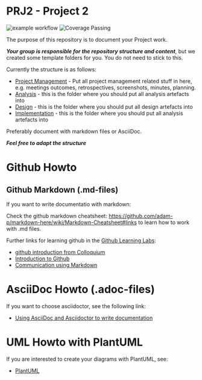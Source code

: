 # PRJ2 - Project 2  

![example workflow](https://github.com/FontysVenlo/prj2-2021-prj2-2021-02/actions/workflows/maven.yml/badge.svg)
![Coverage Passing](https://github.com/FontysVenlo/prj2-2021-prj2-2021-02/actions/workflows/coverage.yml/badge.svg)

The purpose of this repository is to document your Project work.

***Your group is responsible for the repository structure and content***, but we created some template folders for you. You do not need to stick to this.

Currently the structure is as follows:

- [Project Management](/project-management) - Put all project management related stuff in here, e.g. meetings outcomes, retrospectives, screenshots, minutes, planning.
- [Analysis](/analysis) - this is the folder where you should put all analysis artefacts into
- [Design](/design) - this is the folder where you should put all design artefacts into
- [Implementation](/implementation) - this is the folder where you should put all analysis artefacts into

Preferably document with markdown files or AsciiDoc.

***Feel free to adapt the structure***

# Github Howto

## Github Markdown (.md-files)

If you want to write documentatio with markdown:

Check the github markdown cheatsheet: https://github.com/adam-p/markdown-here/wiki/Markdown-Cheatsheet#links
to learn how to work with .md files.

Further links for learning github in the [Github Learning Labs](https://lab.github.com):

- [github introduction from Colloquium](https://fontysvenlo.github.io/Git-and-github-introduction/)
- [Introduction to Github](https://lab.github.com/githubtraining/introduction-to-github)
- [Communication using Markdown](https://lab.github.com/githubtraining/communicating-using-markdown)

# AsciiDoc Howto (.adoc-files)

If you want to choose asciidoctor, see the following link: 

- [Using AsciiDoc and Asciidoctor to write documentation](https://www.vogella.com/tutorials/AsciiDoc/article.html)

# UML Howto with PlantUML

If you are interested to create your diagrams with PlantUML, see:

- [PlantUML](99-plantuml.md)
